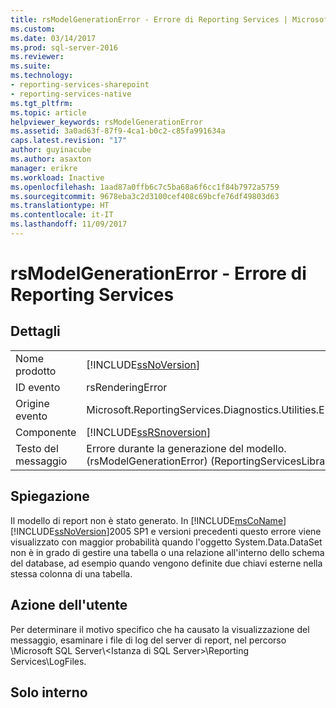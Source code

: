 ```yaml
---
title: rsModelGenerationError - Errore di Reporting Services | Microsoft Docs
ms.custom: 
ms.date: 03/14/2017
ms.prod: sql-server-2016
ms.reviewer: 
ms.suite: 
ms.technology:
- reporting-services-sharepoint
- reporting-services-native
ms.tgt_pltfrm: 
ms.topic: article
helpviewer_keywords: rsModelGenerationError
ms.assetid: 3a0ad63f-87f9-4ca1-b0c2-c85fa991634a
caps.latest.revision: "17"
author: guyinacube
ms.author: asaxton
manager: erikre
ms.workload: Inactive
ms.openlocfilehash: 1aad87a0ffb6c7c5ba68a6f6cc1f84b7972a5759
ms.sourcegitcommit: 9678eba3c2d3100cef408c69bcfe76df49803d63
ms.translationtype: HT
ms.contentlocale: it-IT
ms.lasthandoff: 11/09/2017
---
```

# <a name="rsmodelgenerationerror---reporting-services-error"></a>rsModelGenerationError - Errore di Reporting Services
    
## <a name="details"></a>Dettagli  
  
|||  
|-|-|  
|Nome prodotto|[!INCLUDE[ssNoVersion](../../includes/ssnoversion-md.md)]|  
|ID evento|rsRenderingError|  
|Origine evento|Microsoft.ReportingServices.Diagnostics.Utilities.ErrorStrings|  
|Componente|[!INCLUDE[ssRSnoversion](../../includes/ssrsnoversion-md.md)]|  
|Testo del messaggio|Errore durante la generazione del modello. (rsModelGenerationError) (ReportingServicesLibrary) %1|  
  
## <a name="explanation"></a>Spiegazione  
 Il modello di report non è stato generato. In [!INCLUDE[msCoName](../../includes/msconame-md.md)] [!INCLUDE[ssNoVersion](../../includes/ssnoversion-md.md)]2005 SP1 e versioni precedenti questo errore viene visualizzato con maggior probabilità quando l'oggetto System.Data.DataSet non è in grado di gestire una tabella o una relazione all'interno dello schema del database, ad esempio quando vengono definite due chiavi esterne nella stessa colonna di una tabella.  
  
## <a name="user-action"></a>Azione dell'utente  
 Per determinare il motivo specifico che ha causato la visualizzazione del messaggio, esaminare i file di log del server di report, nel percorso \Microsoft SQL Server\\<Istanza di SQL Server\>\Reporting Services\LogFiles.  
  
## <a name="internal-only"></a>Solo interno  
  
